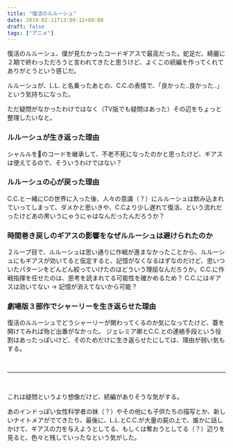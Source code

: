 ```yaml
---
title: "復活のルルーシュ"
date: 2019-02-11T13:09:12+09:00
draft: false
tags: ["アニメ"]
---
```


復活のルルーシュ、僕が見たかったコードギアスで最高だった。蛇足だ、綺麗に２期で終わっただろうと言われてきたと思うけど、よくこの続編を作ってくれてありがとうという感じだ。

ルルーシュが、L.L. と名乗ったあとの、C.C.の表情で、「良かった..良かった..」という気持ちになった。

ただ疑問がなかったわけではなく（TV版でも疑問はあった）その辺をちょっと整理したいなと。

### ルルーシュが生き返った理由
シャルルをのコードを継承して、不老不死になったのかと思ったけど、ギアスは使えてるので、そういうわけではない？

### ルルーシュの心が戻った理由
C.C.と一緒にCの世界に入った後、人々の意識（？）にルルーシュは飲み込まれていってしまって、ダメかと思いきや、C.Cより少し遅れて復活、という流れだったけどあの黒いうにゃうにゃはなんだったんだろうか？

### 時間巻き戻しのギアスの影響をなぜルルーシュは避けられたのか
２ループ目で、ルルーシュは思い通りに作戦が進まなかったことから、ルルーシュにもギアスが効いてると仮定すると、記憶がなくなるはずなのだけど、思いついたパターンをどんどん絞っていけたのはどういう理屈なんだろうか。C.C.に作戦指揮を任せたのは、思考を読まれてる可能性を確かめるため？ C.C.にはギアスは効いてない -> 記憶が消えてないから可能？

### 劇場版３部作でシャーリーを生き返らせた理由
復活のルルーシュでどうシャーリーが関わってくるのか気になってたけど、蓋を開けてみれば殆ど出番がなかった。
ジェレミア卿とC.C.との連絡手段という役割はあったっぽいけど、そのためだけに生き返らせたにしては、理由が弱い気もする。

<br>

-----------------------------------------------

<br>

これは疑問というより想像だけど、続編がありそうな気がする。

あのインドっぽい女性科学者の妹（？）やその他にも子供たちの描写とか、新しいナイトメアがでてきたり、最後に、L.L.とC.C.が大量の屍の上で、誰かに話しかけて、ギアスの力を与えようとしてる、もしくは奪おうとしてる（？）辺りを見ると、色々と残していったなという気がした。


